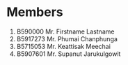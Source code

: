 Members
=======

  1. B590000 Mr. Firstname Lastname
  2. B5917273 Mr. Phumai Chanphunga 
  3. B5715053 Mr. Keattisak Meechai
  4. B5907601 Mr. Supanut Jarukulgowit
